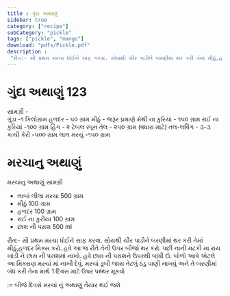 ```yaml
---
title : ગુંદા અથાણું
sidebar: true
category: ["recipe"]
subCategory: "pickle"
tags: ["pickle", "mango"]
download: "pdfs/Pickle.pdf"
description : 
 "રીત:- સૌ પ્રથમ મરચા ધોઈને સાફ કરવા. સોયથી ચીર પાડીને બરણીમાં થર કરી તેમાં મીઠું,હળદર મિક્સ કરો. હવે આ જ રીતે તેની ઉપર બીજો થર કરો. પછી નાની મટકી મા રાય ખાંડી ને છાસ ની પરાશમાં નાખો. હવે છાસ ની પરાશને ઉપરથી બાંધી દો. બોળો આવે એટલે આ મિક્સણ મરચાં માં નાખી દેવું. મરચાં ડૂબી જાય તેટલું ઠંડુ પાણી નાખવું અને તે બરણીમાં બંધ કરી તેના માથે 1 દિવસ માટે ઉપર પથ્થર મૂકવો"
---
```



# ગુંદા અથાણું 123
 સામગ્રી -                    
ગુંડા -૧ કિલોગ્રામ 
હળદર - ૫૦ ગ્રામ 
મીઠું - જરૂર પ્રમાણે 
મેથી ના કુરિયાં - ૧૫૦ ગ્રામ 
રાઈ ના કુરિયાં -૧૦૦ ગ્રામ 
હિંગ - ૨ ટેબલ સ્પૂન
તેલ - ૨૫૦ ગ્રામ (વધારા માટે) 
તલ-લવિંગ - ૩-૩ 
કાચી કેરી -૫૦૦ ગ્રામ 
લાલ મરચું -૧૫૦ ગ્રામ

# મરચાનુ અથાણું



મરચાનુ અથાણું
 સામગ્રી 
- લાબાં લીલા મરચા 500 ગ્રામ
- મીઠું 100 ગ્રામ 
- હળદર 100 ગ્રામ
- રાઈ ના કુરીયા 100 ગ્રામ
- છાશ ની પરાશ 500 ml

રીત:- સૌ પ્રથમ મરચા ધોઈને સાફ કરવા. સોયથી ચીર પાડીને બરણીમાં થર કરી તેમાં મીઠું,હળદર મિક્સ કરો. હવે આ જ રીતે તેની ઉપર બીજો થર કરો. પછી નાની મટકી મા રાય ખાંડી ને છાસ ની પરાશમાં નાખો. હવે છાસ ની પરાશને ઉપરથી બાંધી દો. બોળો આવે એટલે આ મિક્સણ મરચાં માં નાખી દેવું. મરચાં ડૂબી જાય તેટલું ઠંડુ પાણી નાખવું અને તે બરણીમાં બંધ કરી તેના માથે 1 દિવસ માટે ઉપર પથ્થર મૂકવો

:= બીજે દિવસે મરચાં નું અથાણું તૈયાર થઈ જશે


<!--stackedit_data:
eyJoaXN0b3J5IjpbLTIwMDI3MjY5MDVdfQ==
-->